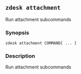 ## `zdesk attachment`

Run attachment subcommands

### Synopsis

    zdesk attachment COMMAND[ ... ]

### Description

Run attachment subcommands

